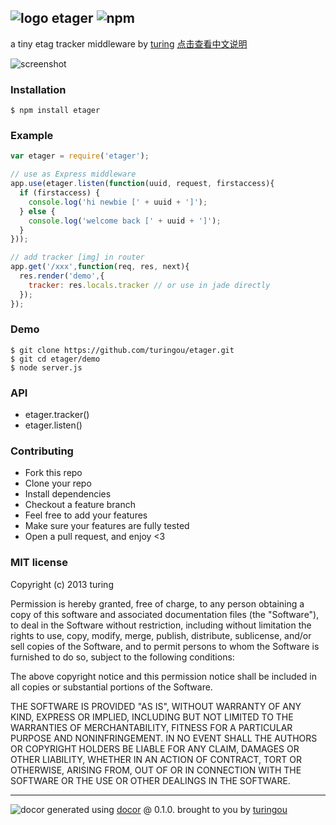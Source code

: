 ## ![logo](https://cdn0.iconfinder.com/data/icons/windows8_icons/26/price_tag.png) etager ![npm](https://badge.fury.io/js/etager.png)

a tiny etag tracker middleware by [turing](https://npmjs.org/~turing) 
[点击查看中文说明](https://github.com/turingou/etager/blob/master/README.zh-CN.md)

![screenshot](http://ww3.sinaimg.cn/large/61ff0de3gw1e8kzcfnsxsj20kj0demz5.jpg)

### Installation
````
$ npm install etager
````

### Example
````javascript
var etager = require('etager');

// use as Express middleware
app.use(etager.listen(function(uuid, request, firstaccess){
  if (firstaccess) {
    console.log('hi newbie [' + uuid + ']');
  } else {
    console.log('welcome back [' + uuid + ']');
  }
}));

// add tracker [img] in router
app.get('/xxx',function(req, res, next){
  res.render('demo',{
    tracker: res.locals.tracker // or use in jade directly
  });
});
````

### Demo
````
$ git clone https://github.com/turingou/etager.git
$ git cd etager/demo
$ node server.js
````

### API

- etager.tracker()
- etager.listen()

### Contributing
- Fork this repo
- Clone your repo
- Install dependencies
- Checkout a feature branch
- Feel free to add your features
- Make sure your features are fully tested
- Open a pull request, and enjoy <3

### MIT license
Copyright (c) 2013 turing

Permission is hereby granted, free of charge, to any person obtaining a copy
of this software and associated documentation files (the "Software"), to deal
in the Software without restriction, including without limitation the rights
to use, copy, modify, merge, publish, distribute, sublicense, and/or sell
copies of the Software, and to permit persons to whom the Software is
furnished to do so, subject to the following conditions:

The above copyright notice and this permission notice shall be included in
all copies or substantial portions of the Software.

THE SOFTWARE IS PROVIDED "AS IS", WITHOUT WARRANTY OF ANY KIND, EXPRESS OR
IMPLIED, INCLUDING BUT NOT LIMITED TO THE WARRANTIES OF MERCHANTABILITY,
FITNESS FOR A PARTICULAR PURPOSE AND NONINFRINGEMENT. IN NO EVENT SHALL THE
AUTHORS OR COPYRIGHT HOLDERS BE LIABLE FOR ANY CLAIM, DAMAGES OR OTHER
LIABILITY, WHETHER IN AN ACTION OF CONTRACT, TORT OR OTHERWISE, ARISING FROM,
OUT OF OR IN CONNECTION WITH THE SOFTWARE OR THE USE OR OTHER DEALINGS IN
THE SOFTWARE.

---
![docor](https://cdn1.iconfinder.com/data/icons/windows8_icons_iconpharm/26/doctor.png)
generated using [docor](https://github.com/turingou/docor.git) @ 0.1.0. brought to you by [turingou](https://github.com/turingou)